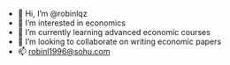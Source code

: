 - 👋 Hi, I’m @robinlqz
- 👀 I’m interested in economics
- 🌱 I’m currently learning advanced economic courses
- 💞️ I’m looking to collaborate on writing economic papers
- 📫 robinl1996@sohu.com

<!---
robinlqz/robinlqz is a ✨ special ✨ repository because its `README.md` (this file) appears on your GitHub profile.
You can click the Preview link to take a look at your changes.
--->

